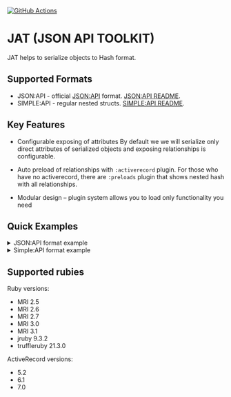 [![GitHub Actions](https://github.com/toptal/chewy/actions/workflows/ruby.yml/badge.svg)](https://github.com/toptal/chewy/actions/workflows/ruby.yml)

# JAT (JSON API TOOLKIT)

JAT helps to serialize objects to Hash format.

## Supported Formats

  - JSON:API - official [JSON:API] format. [JSON:API README].
  - SIMPLE:API - regular nested structs. [SIMPLE:API README].

## Key Features

* Configurable exposing of attributes
  By default we we will serialize only direct attributes of serialized objects and exposing relationships is configurable.

* Auto preload of relationships with `:activerecord` plugin.
  For those who have no activerecord, there are `:preloads` plugin that shows nested hash with all relationships.

* Modular design – plugin system allows you to load only functionality you need

## Quick Examples
<details>
  <summary>JSON:API format example</summary>

```ruby
class JsonapiSerializer < Jat
  plugin :json_api
end

class UserSerializer < JsonapiSerializer
  type :user

  attribute :id
  attribute(:name) { |user| [user.first_name, user.last_name].join(" ") }

  relationship :profile, serializer: -> { ProfileSerializer }, exposed: true
  relationship :roles, serializer: -> { RoleSerializer }, exposed: true
end

class ProfileSerializer < JsonapiSerializer
  type :profile

  attribute :id
  attribute(:location) { |profile| profile.location || "Gotham City" }
  attribute :followers_count
end

class RoleSerializer < JsonapiSerializer
  type :role

  attribute :id
  attribute :name
end

role1 = OpenStruct.new(id: 4, name: "superhero")
role2 = OpenStruct.new(id: 3, name: "reporter")
profile = OpenStruct.new(id: 2, followers_count: 999, location: nil)
user = OpenStruct.new(id: 1, first_name: "Clark", last_name: "Kent", profile: profile, roles: [role1, role2])

response = UserSerializer.to_h(user)
puts JSON.pretty_generate(response)
```

```json
{
  "data": {
    "type": "user",
    "id": 1,
    "attributes": {
      "name": "Clark Kent"
    },
    "relationships": {
      "profile": {
        "data": {
          "type": "profile",
          "id": 2
        }
      },
      "roles": {
        "data": [
          {
            "type": "role",
            "id": 4
          },
          {
            "type": "role",
            "id": 3
          }
        ]
      }
    }
  },
  "included": [
    {
      "type": "profile",
      "id": 2,
      "attributes": {
        "location": "Gotham City",
        "followers_count": 999
      }
    },
    {
      "type": "role",
      "id": 4,
      "attributes": {
        "name": "superhero"
      }
    },
    {
      "type": "role",
      "id": 3,
      "attributes": {
        "name": "reporter"
      }
    }
  ]
}
```
</details>

<details>
  <summary>Simple:API format example</summary>

```ruby
class SimpleSerializer < Jat
  plugin :simple_api
end

class UserSerializer < SimpleSerializer
  root :users

  attribute :id
  attribute(:name) { |user| [user.first_name, user.last_name].join(" ") }

  relationship :profile, serializer: -> { ProfileSerializer }, exposed: true
  relationship :roles, serializer: -> { RoleSerializer }, exposed: true
end

class ProfileSerializer < SimpleSerializer
  attribute :id
  attribute(:location) { |profile| profile.location || "Gotham City" }
  attribute :followers_count
end

class RoleSerializer < SimpleSerializer
  attribute :id
  attribute :name
end

role1 = OpenStruct.new(id: 4, name: "superhero")
role2 = OpenStruct.new(id: 3, name: "reporter")
profile = OpenStruct.new(id: 2, followers_count: 999, location: nil)
user = OpenStruct.new(id: 1, first_name: "Clark", last_name: "Kent", profile: profile, roles: [role1, role2])

response = UserSerializer.to_h(user)
puts JSON.pretty_generate(response)
```

```json
{
  "users": {
    "id": 1,
    "name": "Clark Kent",
    "profile": {
      "id": 2,
      "location": "Gotham City",
      "followers_count": 999
    },
    "roles": [
      {
        "id": 4,
        "name": "superhero"
      },
      {
        "id": 3,
        "name": "reporter"
      }
    ]
  }
}
```
</details>

## Supported rubies

  Ruby versions:

  - MRI 2.5
  - MRI 2.6
  - MRI 2.7
  - MRI 3.0
  - MRI 3.1
  - jruby 9.3.2
  - truffleruby 21.3.0

  ActiveRecord versions:

  - 5.2
  - 6.1
  - 7.0


[JSON:API]: https://jsonapi.org/format/
[JSON:API README]: doc/JSON_API.md
[SIMPLE:API README]:  doc/SIMPLE_API.md
